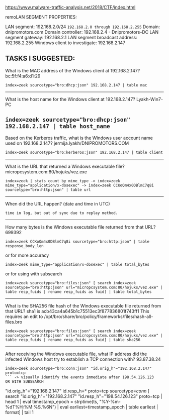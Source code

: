 https://www.malware-traffic-analysis.net/2018/CTF/index.html


remoLAN SEGMENT PROPERTIES:

LAN segment: 192.168.2.0/24 ```192.168.2.0 through 192.168.2.255```
Domain: dnipromotors.com
Domain controller: 192.168.2.4 - Dnipromotors-DC
LAN segment gateway: 192.168.2.1
LAN segment broadcast address: 192.168.2.255
Windows client to investigate: 192.168.2.147

TASKS I SUGGESTED:
---
What is the MAC address of the Windows client at 192.168.2.147? bc:5f:f4:a6:d1:29 

```index=zeek sourcetype="bro:dhcp:json" 192.168.2.147 | table mac```

---
What is the host name for the Windows client at 192.168.2.147? Lyakh-Win7-PC 

```index=zeek sourcetype="bro:dhcp:json" 192.168.2.147 | table host_name```
---
Based on the Kerberos traffic, what is the Windows user account name used on 192.168.2.147? 
jermija.lyakh/DNIPROMOTORS.COM 

```
index=zeek sourcetype="bro:kerberos:json" 192.168.2.147 | table client
```

---
What is the URL that returned a Windows executable file?  
micropcsystem.com:80/hojuks/vez.exe 
```
index=zeek | stats count by mime_type -> index=zeek mime_type="application/x-dosexec" -> index=zeek CCKoQm4x0DBlmC7q8i sourcetype="bro:http:json" | table url
```

---
When did the URL happen? (date and time in UTC) 
```
time in log, but out of sync due to replay method.
```

---
How many bytes is the Windows executable file returned from that URL? 
699392 
```
index=zeek CCKoQm4x0DBlmC7q8i sourcetype="bro:http:json" | table response_body_len
``` 
or for more accuracy 
```
index=zeek mime_type="application/x-dosexec" | table total_bytes
``` 
or for using with subsearch 
```
index=zeek sourcetype="bro:files:json" [ search index=zeek sourcetype="bro:http:json" url="micropcsystem.com:80/hojuks/vez.exe" | table resp_fuids | rename resp_fuids as fuid] | table total_bytes
```

---
What is the SHA256 file hash of the Windows executable file returned from that URL? sha1 is acb43ca4a645b1c75513ec3f877836801f743ff1
This requires an edit to /opt/bro/share/bro/policy/frameworks/files/hash-all-files.bro
```
index=zeek sourcetype="bro:files:json" [ search index=zeek sourcetype="bro:http:json" url="micropcsystem.com:80/hojuks/vez.exe" | table resp_fuids | rename resp_fuids as fuid] | table sha256
```

---
After receiving the Windows executable file, what IP address did the infected Windows host try to establish a TCP connection with? 93.87.38.24
```
index=zeek sourcetype="bro:conn:json" "id.orig_h"="192.168.2.147" proto=tcp
``` -> visually identify the events immediate after 198.54.126.123
OR WITH SUBSEARCH
```
"id.orig_h"="192.168.2.147" id.resp_h=* proto=tcp sourcetype=*conn* 
    [ search "id.orig_h"="192.168.2.147" "id.resp_h"="198.54.126.123" proto=tcp 
    | head 1
    | eval timestamp_epoch = strptime(ts, "%Y-%m-%dT%H:%M:%S.%6N") 
    | eval earliest=timestamp_epoch 
    | table earliest 
    | format] 
| tail 1
```
